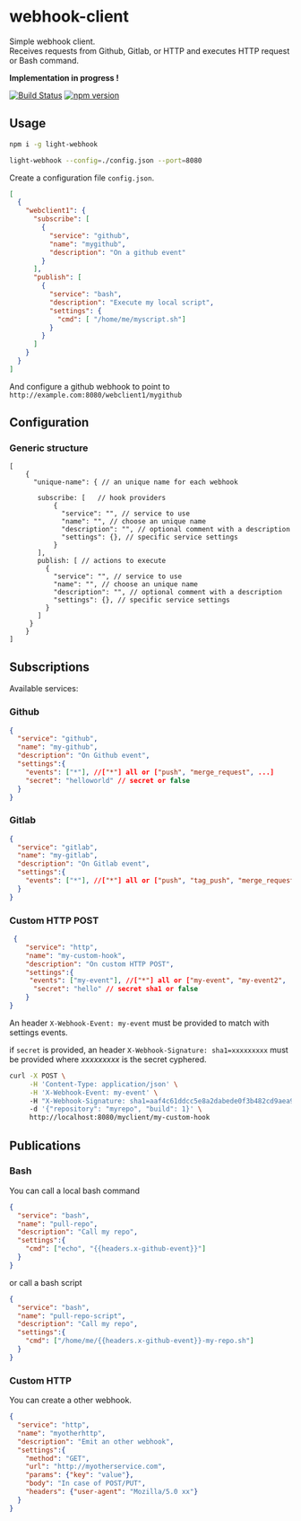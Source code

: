 # webhook-client

Simple webhook client.  
Receives requests from Github, Gitlab, or HTTP and executes HTTP request or Bash command.

**Implementation in progress !**

[![Build Status](https://travis-ci.org/rpenco/light-webhook.svg?branch=master)](https://travis-ci.org/rpenco/light-webhook)
[![npm version](https://badge.fury.io/js/light-webhook.svg)](https://badge.fury.io/js/light-webhook)

## Usage

```bash
npm i -g light-webhook

light-webhook --config=./config.json --port=8080
```

Create a configuration file `config.json`.

```json
[
  {
    "webclient1": {
      "subscribe": [
        {
          "service": "github",
          "name": "mygithub",
          "description": "On a github event"
        }
      ],
      "publish": [
        {
          "service": "bash",
          "description": "Execute my local script",
          "settings": {
            "cmd": [ "/home/me/myscript.sh"]
          }
        }
      ]
    }
  }
]
```

And configure a github webhook to point to `http://example.com:8080/webclient1/mygithub`

## Configuration

### Generic structure

```json5
[
    {
      "unique-name": { // an unique name for each webhook
                           
       subscribe: [   // hook providers
           {
             "service": "", // service to use
             "name": "", // choose an unique name
             "description": "", // optional comment with a description
             "settings": {}, // specific service settings
           }
       ],
       publish: [ // actions to execute
         {
           "service": "", // service to use
           "name": "", // choose an unique name
           "description": "", // optional comment with a description
           "settings": {}, // specific service settings
         }
       ]
     }
    }
]
```


## Subscriptions

Available services:

### Github

```json
{
  "service": "github",
  "name": "my-github",
  "description": "On Github event",
  "settings":{
    "events": ["*"], //["*"] all or ["push", "merge_request", ...]
    "secret": "helloworld" // secret or false
  }
}
```

### Gitlab

```json
{
  "service": "gitlab",
  "name": "my-gitlab",
  "description": "On Gitlab event",
  "settings":{
    "events": ["*"], //["*"] all or ["push", "tag_push", "merge_request", ...]
  }
}
```

### Custom HTTP POST

```json
 {
    "service": "http",
    "name": "my-custom-hook",
    "description": "On custom HTTP POST",
    "settings":{
     "events": ["my-event"], //["*"] all or ["my-event", "my-event2", ...]
      "secret": "hello" // secret sha1 or false
    }
}
```

An header `X-Webhook-Event: my-event` must be provided to match with settings events.

if `secret` is provided, an header `X-Webhook-Signature: sha1=xxxxxxxxx` must be provided where *xxxxxxxxx* is the secret cyphered.


```bash
curl -X POST \
     -H 'Content-Type: application/json' \
     -H 'X-Webhook-Event: my-event' \ 
     -H "X-Webhook-Signature: sha1=aaf4c61ddcc5e8a2dabede0f3b482cd9aea9434d" \ 
     -d '{"repository": "myrepo", "build": 1}' \
     http://localhost:8080/myclient/my-custom-hook
```

## Publications


### Bash 

You can call a local bash command 

```json
{
  "service": "bash",
  "name": "pull-repo",
  "description": "Call my repo",
  "settings":{
    "cmd": ["echo", "{{headers.x-github-event}}"]
  }
}
```

or call a bash script

```json
{
  "service": "bash",
  "name": "pull-repo-script",
  "description": "Call my repo",
  "settings":{
    "cmd": ["/home/me/{{headers.x-github-event}}-my-repo.sh"]
  }
}
```

### Custom HTTP 

You can create a other webhook.
```json
{
  "service": "http",
  "name": "myotherhttp",
  "description": "Emit an other webhook",
  "settings":{
    "method": "GET",
    "url": "http://myotherservice.com",
    "params": {"key": "value"},
    "body": "In case of POST/PUT",
    "headers": {"user-agent": "Mozilla/5.0 xx"}
  }
}
```

